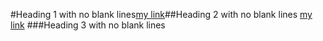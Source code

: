 #Heading 1 with no blank lines[my
link][foo
bar]##Heading 2 with no blank lines
  [my link][foo bar]
  ###Heading 3 with no blank lines

[FOO
BAR]: train.jpg "train & tracks"
[FOO BAR]: train.jpg "train & tracks"
